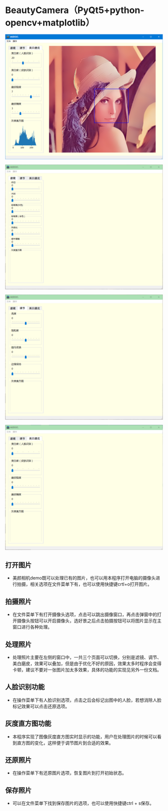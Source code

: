 # BeautyCamera（PyQt5+python-opencv+matplotlib）
![](https://raw.githubusercontent.com/PerpetualSmile/picture/master/BeautyCamera/BeautyCamera.png)

![](https://raw.githubusercontent.com/PerpetualSmile/picture/master/BeautyCamera/BeautyCamera_1.png)

![](https://raw.githubusercontent.com/PerpetualSmile/picture/master/BeautyCamera/BeautyCamera_2.png)

![](https://raw.githubusercontent.com/PerpetualSmile/picture/master/BeautyCamera/BeautyCamera_3.png)


## 打开图片
- 美颜相机demo既可以处理已有的图片，也可以用本程序打开电脑的摄像头进行拍摄，相关选项在文件菜单下有，也可以使用快捷键crtl+o打开图片。
## 拍摄照片
- 在文件菜单下有打开摄像头选项，点击可以跳出摄像窗口，再点击弹窗中的打开摄像头按钮可以开启摄像头，选好景之后点击拍摄按钮可以将图片显示在主窗口进行各种处理。
## 处理照片
- 处理照片主要在左侧的窗口中，一共三个页面可以切换，分别是滤镜、调节、美白磨皮，效果可以叠加，但是由于优化不好的原因，效果太多时程序会变得卡顿，建议不要对一张图片加太多效果，具体的功能的实现见另外一份文档。
## 人脸识别功能
- 在操作菜单下有人脸识别选项，点击之后会标记出图中的人脸，若想消除人脸标记效果可以点击还原选项。
## 灰度直方图功能
- 本程序实现了图像灰度直方图实时显示的功能，用户在处理图片的时候可以看到直方图的变化，这样便于调节图片到合适的效果。
## 还原照片
- 在操作菜单下有还原图片选项，恢复图片到打开初始状态。
## 保存照片
- 可以在文件菜单下找到保存图片的选项，也可以使用快捷键ctrl + s保存。
